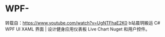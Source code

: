 # WPF-
转载自：https://www.youtube.com/watch?v=UgNTFhaE2K0  b站晨玥搬运
C# WPF UI XAML 界面 |  设计健身应用仪表板
 Live Chart Nuget 和用户控件。
